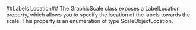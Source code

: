 ##Labels Location##
The GraphicScale class exposes a LabelLocation property, which allows you to specify the location of the labels towards the scale. This property is an enumeration of type ScaleObjectLocation.